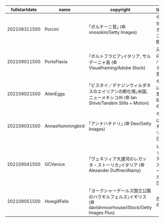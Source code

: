 |fullstartdate|name|copyright|title|image|
|--|--|--|--|--|
202108311500|Porcini|｢ポルチーニ茸｣ (© vnosokin/Getty Images)|今日からきのこ月間|![](/ja-JP/2021/09/202108311500Porcini.jpg)|
202109011500|PortoFlavia|｢ポルトフラビア｣イタリア, サルデーニャ島 (© Visualframing/Adobe Stock)|元鉱山のハイテク港|![](/ja-JP/2021/09/202109011500PortoFlavia.jpg)|
202109021500|AlienEggs|｢ビスタイ／デナジンウィルダネスのエイリアンの孵化場｣米国, ニューメキシコ州 (© Ian Shive/Tandem Stills + Motion)|今日は原生地域法の日|![](/ja-JP/2021/09/202109021500AlienEggs.jpg)|
202109031500|AnnasHummingbird|｢アンナハチドリ｣ (© Dee/Getty Images)|今日はハチドリの日|![](/ja-JP/2021/09/202109031500AnnasHummingbird.jpg)|
202109041500|GCVenice|｢ヴェネツィア大運河のレガッタ・ストーリカ｣イタリア (© Alexander Duffner/Alamy)|レガッタ・ストーリカの日|![](/ja-JP/2021/09/202109041500GCVenice.jpg)|
202109051500|HowgillFells|｢ヨークシャーデールズ国立公園のハウギルフェルズ｣イギリス (© davidnmoorhouse/iStock/Getty Images Plus)|古代の丘|![](/ja-JP/2021/09/202109051500HowgillFells.jpg)|
